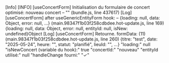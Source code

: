 [Info] [INFO] [useConcertForm] Initialisation du formulaire de concert optimisé: nouveau concert – "" (bundle.js, line 437617)
[Log] [useConcertForm] after useGenericEntityForm hook: – {loading: null, data: Object, error: null, …} (main.98347f1b03f258cdbdee.hot-update.js, line 169)
{loading: null, data: Object, error: null, entityId: null, isNew: undefined}Object
[Log] [useConcertForm] Retourne. formData: (11) (main.98347f1b03f258cdbdee.hot-update.js, line 260)
{titre: "test", date: "2025-05-24", heure: "", statut: "planifié", lieuId: "", …}
"loading:"
null
"isNewConcert (variable du hook):"
true
"concertId:"
"nouveau"
"entityId utilisé:"
null
"handleChange fourni:"
"✓"